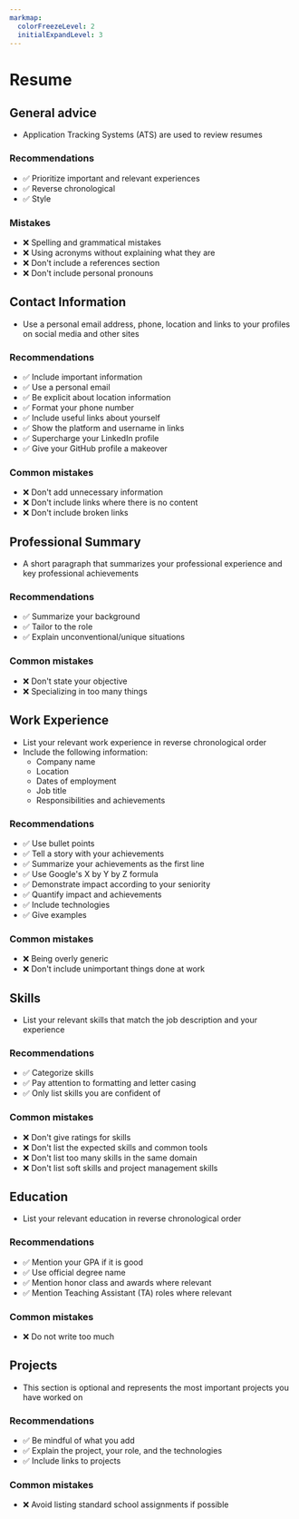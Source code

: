 ```yaml
---
markmap:
  colorFreezeLevel: 2
  initialExpandLevel: 3
---
```


# Resume

## General advice

- Application Tracking Systems (ATS) are used to review resumes

### Recommendations

- ✅ Prioritize important and relevant experiences
- ✅ Reverse chronological
- ✅ Style

### Mistakes

- ❌ Spelling and grammatical mistakes
- ❌ Using acronyms without explaining what they are
- ❌ Don't include a references section
- ❌ Don't include personal pronouns

## Contact Information

- Use a personal email address, phone, location and links to your profiles on social media and other sites

### Recommendations

- ✅ Include important information
- ✅ Use a personal email
- ✅ Be explicit about location information
- ✅ Format your phone number
- ✅ Include useful links about yourself
- ✅ Show the platform and username in links
- ✅ Supercharge your LinkedIn profile
- ✅ Give your GitHub profile a makeover

### Common mistakes

- ❌ Don't add unnecessary information
- ❌ Don't include links where there is no content
- ❌ Don't include broken links

## Professional Summary

- A short paragraph that summarizes your professional experience and key professional achievements

### Recommendations

- ✅ Summarize your background
- ✅ Tailor to the role
- ✅ Explain unconventional/unique situations

### Common mistakes

- ❌ Don't state your objective
- ❌ Specializing in too many things

## Work Experience

- List your relevant work experience in reverse chronological order
- Include the following information:
  - Company name
  - Location
  - Dates of employment
  - Job title
  - Responsibilities and achievements

### Recommendations

- ✅ Use bullet points
- ✅ Tell a story with your achievements
- ✅ Summarize your achievements as the first line
- ✅ Use Google's X by Y by Z formula
- ✅ Demonstrate impact according to your seniority
- ✅ Quantify impact and achievements
- ✅ Include technologies
- ✅ Give examples

### Common mistakes

- ❌ Being overly generic
- ❌ Don't include unimportant things done at work

## Skills

- List your relevant skills that match the job description and your experience

### Recommendations

- ✅ Categorize skills
- ✅ Pay attention to formatting and letter casing
- ✅ Only list skills you are confident of

### Common mistakes

- ❌ Don't give ratings for skills
- ❌ Don't list the expected skills and common tools
- ❌ Don't list too many skills in the same domain
- ❌ Don't list soft skills and project management skills

## Education

- List your relevant education in reverse chronological order

### Recommendations

- ✅ Mention your GPA if it is good
- ✅ Use official degree name
- ✅ Mention honor class and awards where relevant
- ✅ Mention Teaching Assistant (TA) roles where relevant

### Common mistakes

- ❌ Do not write too much

## Projects

- This section is optional and represents the most important projects you have worked on

### Recommendations

- ✅ Be mindful of what you add
- ✅ Explain the project, your role, and the technologies
- ✅ Include links to projects

### Common mistakes

- ❌ Avoid listing standard school assignments if possible
